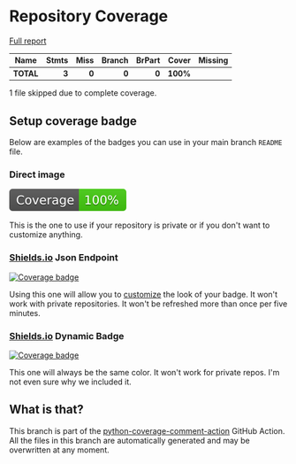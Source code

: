 # Repository Coverage

[Full report](https://htmlpreview.github.io/?https://github.com/gravures/standard-deluxe/blob/python-coverage/htmlcov/index.html)

| Name      |    Stmts |     Miss |   Branch |   BrPart |    Cover |   Missing |
|---------- | -------: | -------: | -------: | -------: | -------: | --------: |
| **TOTAL** |    **3** |    **0** |    **0** |    **0** | **100%** |           |

1 file skipped due to complete coverage.


## Setup coverage badge

Below are examples of the badges you can use in your main branch `README` file.

### Direct image

[![Coverage badge](https://raw.githubusercontent.com/gravures/standard-deluxe/python-coverage/badge.svg)](https://htmlpreview.github.io/?https://github.com/gravures/standard-deluxe/blob/python-coverage/htmlcov/index.html)

This is the one to use if your repository is private or if you don't want to customize anything.

### [Shields.io](https://shields.io) Json Endpoint

[![Coverage badge](https://img.shields.io/endpoint?url=https://raw.githubusercontent.com/gravures/standard-deluxe/python-coverage/endpoint.json)](https://htmlpreview.github.io/?https://github.com/gravures/standard-deluxe/blob/python-coverage/htmlcov/index.html)

Using this one will allow you to [customize](https://shields.io/endpoint) the look of your badge.
It won't work with private repositories. It won't be refreshed more than once per five minutes.

### [Shields.io](https://shields.io) Dynamic Badge

[![Coverage badge](https://img.shields.io/badge/dynamic/json?color=brightgreen&label=coverage&query=%24.message&url=https%3A%2F%2Fraw.githubusercontent.com%2Fgravures%2Fstandard-deluxe%2Fpython-coverage%2Fendpoint.json)](https://htmlpreview.github.io/?https://github.com/gravures/standard-deluxe/blob/python-coverage/htmlcov/index.html)

This one will always be the same color. It won't work for private repos. I'm not even sure why we included it.

## What is that?

This branch is part of the
[python-coverage-comment-action](https://github.com/marketplace/actions/python-coverage-comment)
GitHub Action. All the files in this branch are automatically generated and may be
overwritten at any moment.